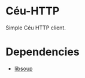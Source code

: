 # Céu-HTTP
Simple Céu HTTP client.

# Dependencies
* [libsoup](https://wiki.gnome.org/Projects/libsoup)
